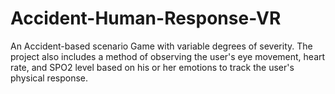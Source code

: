 # Accident-Human-Response-VR
An Accident-based scenario Game with variable degrees of severity. The project also includes a method of observing the user's eye movement, heart rate, and SPO2 level based on his or her emotions to track the user's physical response.

